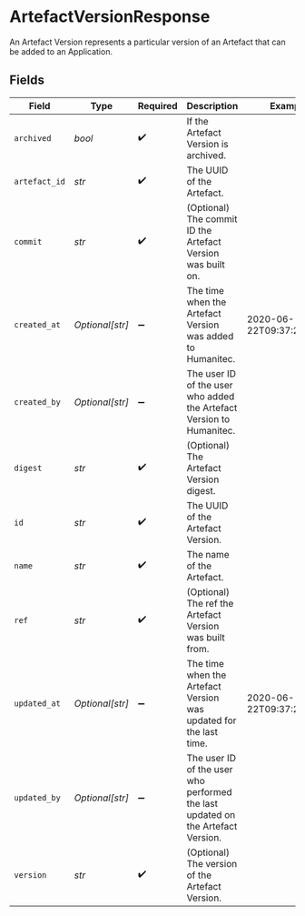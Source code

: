 # ArtefactVersionResponse

An Artefact Version represents a particular version of an Artefact that can be added to an Application.


## Fields

| Field                                                                           | Type                                                                            | Required                                                                        | Description                                                                     | Example                                                                         |
| ------------------------------------------------------------------------------- | ------------------------------------------------------------------------------- | ------------------------------------------------------------------------------- | ------------------------------------------------------------------------------- | ------------------------------------------------------------------------------- |
| `archived`                                                                      | *bool*                                                                          | :heavy_check_mark:                                                              | If the Artefact Version is archived.                                            |                                                                                 |
| `artefact_id`                                                                   | *str*                                                                           | :heavy_check_mark:                                                              | The UUID of the Artefact.                                                       |                                                                                 |
| `commit`                                                                        | *str*                                                                           | :heavy_check_mark:                                                              | (Optional) The commit ID the Artefact Version was built on.                     |                                                                                 |
| `created_at`                                                                    | *Optional[str]*                                                                 | :heavy_minus_sign:                                                              | The time when the Artefact Version was added to Humanitec.                      | 2020-06-22T09:37:23.523Z                                                        |
| `created_by`                                                                    | *Optional[str]*                                                                 | :heavy_minus_sign:                                                              | The user ID of the user who added the Artefact Version to Humanitec.            |                                                                                 |
| `digest`                                                                        | *str*                                                                           | :heavy_check_mark:                                                              | (Optional) The Artefact Version digest.                                         |                                                                                 |
| `id`                                                                            | *str*                                                                           | :heavy_check_mark:                                                              | The UUID of the Artefact Version.                                               |                                                                                 |
| `name`                                                                          | *str*                                                                           | :heavy_check_mark:                                                              | The name of the Artefact.                                                       |                                                                                 |
| `ref`                                                                           | *str*                                                                           | :heavy_check_mark:                                                              | (Optional) The ref the Artefact Version was built from.                         |                                                                                 |
| `updated_at`                                                                    | *Optional[str]*                                                                 | :heavy_minus_sign:                                                              | The time when the Artefact Version was updated for the last time.               | 2020-06-22T09:37:23.523Z                                                        |
| `updated_by`                                                                    | *Optional[str]*                                                                 | :heavy_minus_sign:                                                              | The user ID of the user who performed the last updated on the Artefact Version. |                                                                                 |
| `version`                                                                       | *str*                                                                           | :heavy_check_mark:                                                              | (Optional) The version of the Artefact Version.                                 |                                                                                 |